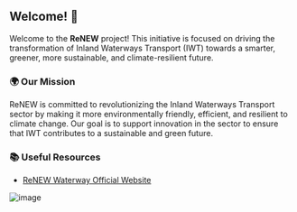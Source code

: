## Welcome! 👋
Welcome to the **ReNEW** project! This initiative is focused on driving the transformation of Inland Waterways Transport (IWT) towards a smarter, greener, more sustainable, and climate-resilient future.

### 🌍 Our Mission
ReNEW is committed to revolutionizing the Inland Waterways Transport sector by making it more environmentally friendly, efficient, and resilient to climate change. Our goal is to support innovation in the sector to ensure that IWT contributes to a sustainable and green future.

### 📚 Useful Resources
- [ReNEW Waterway Official Website](https://renew-waterways.eu)

![image](https://github.com/user-attachments/assets/e5ff09c5-bf4d-4a1c-a3c5-a66e58712ed0)
